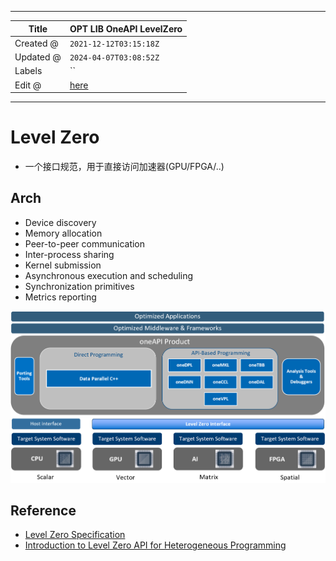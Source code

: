 -----

| Title     | OPT LIB OneAPI LevelZero                          |
| --------- | ------------------------------------------------- |
| Created @ | `2021-12-12T03:15:18Z`                            |
| Updated @ | `2024-04-07T03:08:52Z`                            |
| Labels    | \`\`                                              |
| Edit @    | [here](https://github.com/junxnone/opt/issues/42) |

-----

# Level Zero

  - 一个接口规范，用于直接访问加速器(GPU/FPGA/..)

## Arch

  - Device discovery
  - Memory allocation
  - Peer-to-peer communication
  - Inter-process sharing
  - Kernel submission
  - Asynchronous execution and scheduling
  - Synchronization primitives
  - Metrics reporting

![image](media/c10236b2310852713d5f630e7f7612252e583c3f.png)

## Reference

  - [Level Zero
    Specification](https://spec.oneapi.io/level-zero/latest/index.html)
  - [Introduction to Level Zero API for Heterogeneous
    Programming](https://jjfumero.github.io/posts/2021/09/introduction-to-level-zero/)
